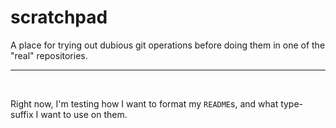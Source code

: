 scratchpad
==========

A place for trying out dubious git operations before doing them in one of the "real" repositories.

---
<br/>

Right now, I'm testing how I want to format my `README`s, and what type-suffix I want to use on them.
